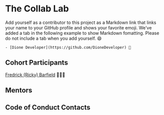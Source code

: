 # The Collab Lab

Add yourself as a contributor to this project as a Markdown link that links your name to your GitHub profile and shows your favorite emoji. We've added a tab in the following example to show Markdown fomatting. Please do not include a tab when you add yourself. 😄 

    - [Dione Developer](https://github.com/DioneDeveloper) 💅

## Cohort Participants
[Fredrick (Ricky) Barfield](https://github.com/flbarfield) 🧙🏿‍♂️

## Mentors

## Code of Conduct Contacts
